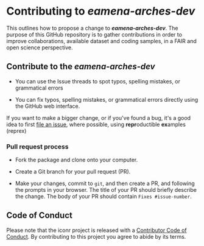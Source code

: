 # Contributing to ***eamena-arches-dev***

This outlines how to propose a change to ***eamena-arches-dev***. The purpose of this GitHub repository is to gather contributions in order to improve collaborations, available dataset and coding samples, in a FAIR and open science perspective.

## Contribute to the ***eamena-arches-dev***

* You can use the Issue threads to spot typos, spelling mistakes, or grammatical errors 

* You can fix typos, spelling mistakes, or grammatical errors directly using the GitHub web interface.  

If you want to make a bigger change, or if you've found a bug, it's a good idea to first [file an issue](https://github.com/eamena-project/eamena-arches-dev/blob/main/.github/ISSUE_TEMPLATE.md), where possible, using **repr**oductible **ex**amples (reprex)

### Pull request process

*   Fork the package and clone onto your computer.

*   Create a Git branch for your pull request (PR).

*   Make your changes, commit to `git`, and then create a PR, and following the prompts in your browser.
    The title of your PR should briefly describe the change.
    The body of your PR should contain `Fixes #issue-number`.

## Code of Conduct

Please note that the iconr project is released with a
[Contributor Code of Conduct](CODE_OF_CONDUCT.md). By contributing to this
project you agree to abide by its terms.